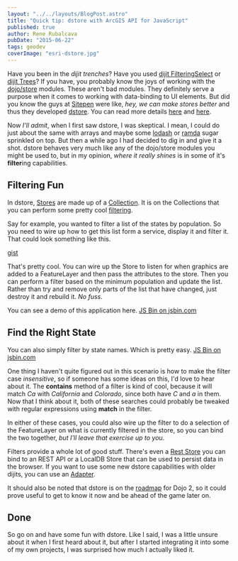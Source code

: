 ```yaml
---
layout: "../../layouts/BlogPost.astro"
title: "Quick tip: dstore with ArcGIS API for JavaScript"
published: true
author: Rene Rubalcava
pubDate: "2015-06-22"
tags: geodev
coverImage: "esri-dstore.jpg"
---
```


Have you been in the _dijit trenches_? Have you used [dijit FilteringSelect](http://dojotoolkit.org/reference-guide/1.10/dijit/form/FilteringSelect.html) or [dijit Trees](http://dojotoolkit.org/reference-guide/1.10/dijit/Tree.html)? If you have, you probably know the joys of working with the [dojo/store](http://dojotoolkit.org/reference-guide/1.10/dojo/store.html) modules. These aren't bad modules. They definitely serve a purpose when it comes to working with data-binding to UI elements. But did you know the guys at [Sitepen](https://www.sitepen.com/) were like, _hey, we can make stores better_ and thus they developed [dstore](http://dstorejs.io/). You can read more details [here](https://www.sitepen.com/blog/2014/11/17/introducing-dstore/) and [here](https://www.sitepen.com/blog/2015/04/17/dstore-1-1/).

Now _I'll admit_, when I first saw dstore, I was skeptical. I mean, I could do just about the same with arrays and maybe some [lodash](https://lodash.com/) or [ramda](http://ramdajs.com/0.15/index.html) sugar sprinkled on top. But then a while ago I had decided to dig in and give it a shot. dstore behaves very much like any of the dojo/store modules you might be used to, but in my opinion, _where it really shines_ is in some of it's **filter**ing capabilities.

## Filtering Fun

In dstore, [Stores](https://github.com/SitePen/dstore/blob/master/docs/Store.md) are made up of a [Collection](https://github.com/SitePen/dstore/blob/master/docs/Collection.md). It is on the Collections that you can perform some pretty cool [filtering](https://github.com/SitePen/dstore/blob/master/docs/Collection.md#filtering).

Say for example, you wanted to filter a list of the states by population. So you need to wire up how to get this list form a service, display it and filter it. That could look something like this.

[gist](https://gist.github.com/odoe/66b5e316736bcaa5f892)

That's pretty cool. You can wire up the Store to listen for when graphics are added to a FeatureLayer and then pass the attributes to the store. Then you can perform a filter based on the minimum population and update the list. Rather than try and remove only parts of the list that have changed, just destroy it and rebuild it. _No fuss_.

You can see a demo of this application here. [JS Bin on jsbin.com](http://jsbin.com/vukugi/embed?js,output)

## Find the Right State

You can also simply filter by state names. Which is pretty easy. [JS Bin on jsbin.com](http://jsbin.com/vukugi/1/embed?js,output)

One thing I haven't quite figured out in this scenario is how to make the filter case _insensitive_, so if someone has some ideas on this, I'd love to hear about it. The **contains** method of a filter is kind of cool, because it will match _Ca_ with _California_ and _Colorado_, since both have _C_ and _a_ in them. Now that I think about it, both of these searches could probably be tweaked with regular expressions using **match** in the filter.

In either of these cases, you could also wire up the filter to do a selection of the FeatureLayer on what is currently filtered in the store, so you can bind the two together, _but I'll leave that exercise up to you_.

Filters provide a whole lot of good stuff. There's even a [Rest Store](https://github.com/SitePen/dstore/blob/master/docs/Stores.md) you can bind to an REST API or a LocalDB Store that can be used to persist data in the browser. If you want to use some new dstore capabilities with older dijits, you can use an [Adapter](https://github.com/SitePen/dstore/blob/master/docs/Adapters.md).

It should also be noted that dstore is on the [roadmap](http://dojotoolkit.org/community/roadmap/) for Dojo 2, so it could prove useful to get to know it now and be ahead of the game later on.

## Done

So go on and have some fun with dstore. Like I said, I was a little unsure about it when I first heard about it, but after I started integrating it into some of my own projects, I was surprised how much I actually liked it.
